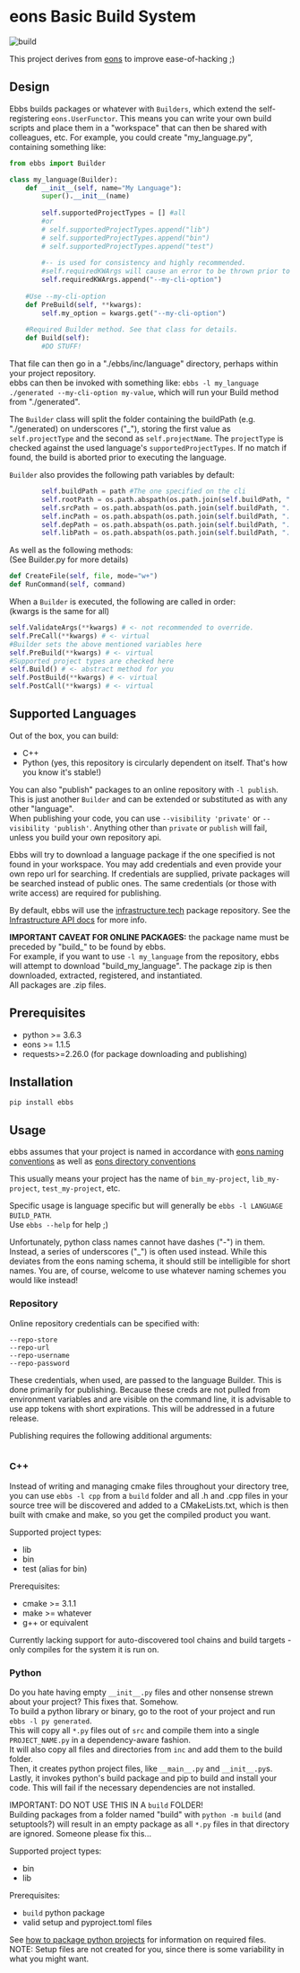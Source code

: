# eons Basic Build System

![build](https://github.com/eons-dev/bin_ebbs/actions/workflows/python-package.yml/badge.svg)

This project derives from [eons](https://github.com/eons-dev/lib_eons) to improve ease-of-hacking ;)

## Design

Ebbs builds packages or whatever with `Builders`, which extend the self-registering `eons.UserFunctor`. This means you can write your own build scripts and place them in a "workspace" that can then be shared with colleagues, etc. For example, you could create "my_language.py", containing something like:
```python
from ebbs import Builder

class my_language(Builder):
    def __init__(self, name="My Language"):
        super().__init__(name)
        
        self.supportedProjectTypes = [] #all
        #or
        # self.supportedProjectTypes.append("lib")
        # self.supportedProjectTypes.append("bin")
        # self.supportedProjectTypes.append("test")
        
        #-- is used for consistency and highly recommended.
        #self.requiredKWArgs will cause an error to be thrown prior to execution (i.e. .*Build methods)
        self.requiredKWArgs.append("--my-cli-option")
        
    #Use --my-cli-option
    def PreBuild(self, **kwargs):
        self.my_option = kwargs.get("--my-cli-option")
        
    #Required Builder method. See that class for details.
    def Build(self):
        #DO STUFF!
```
That file can then go in a "./ebbs/inc/language" directory, perhaps within your project repository.  
ebbs can then be invoked with something like: `ebbs -l my_language ./generated --my-cli-option my-value`, which will run your Build method from "./generated".

The `Builder` class will split the folder containing the buildPath (e.g. "./generated) on underscores ("_"), storing the first value as `self.projectType` and the second as `self.projectName`. The `projectType` is checked against the used language's `supportedProjectTypes`. If no match if found, the build is aborted prior to executing the language.

`Builder` also provides the following path variables by default:
```python
        self.buildPath = path #The one specified on the cli
        self.rootPath = os.path.abspath(os.path.join(self.buildPath, "../"))
        self.srcPath = os.path.abspath(os.path.join(self.buildPath, "../src"))
        self.incPath = os.path.abspath(os.path.join(self.buildPath, "../inc"))
        self.depPath = os.path.abspath(os.path.join(self.buildPath, "../dep"))
        self.libPath = os.path.abspath(os.path.join(self.buildPath, "../lib"))
```
As well as the following methods:  
(See Builder.py for more details)
```python
def CreateFile(self, file, mode="w+")
def RunCommand(self, command)
```

When a `Builder` is executed, the following are called in order:  
(kwargs is the same for all)
```python
self.ValidateArgs(**kwargs) # <- not recommended to override.
self.PreCall(**kwargs) # <- virtual
#Builder sets the above mentioned variables here
self.PreBuild(**kwargs) # <- virtual
#Supported project types are checked here
self.Build() # <- abstract method for you 
self.PostBuild(**kwargs) # <- virtual
self.PostCall(**kwargs) # <- virtual
```

## Supported Languages

Out of the box, you can build:
* C++
* Python (yes, this repository is circularly dependent on itself. That's how you know it's stable!)

You can also "publish" packages to an online repository with `-l publish`. This is just another `Builder` and can be extended or substituted as with any other "language".  
When publishing your code, you can use `--visibility 'private'` or `--visibility 'publish'`. Anything other than `private` or `publish` will fail, unless you build your own repository api. 

Ebbs will try to download a language package if the one specified is not found in your workspace.
You may add credentials and even provide your own repo url for searching. If credentials are supplied, private packages will be searched instead of public ones. The same credentials (or those with write access) are required for publishing.

By default, ebbs will use the [infrastructure.tech](https://infrastructure.tech) package repository. See the [Infrastructure API docs](https://github.com/infrastructure-tech/api) for more info.

**IMPORTANT CAVEAT FOR ONLINE PACKAGES:** the package name must be preceded by "build_" to be found by ebbs.  
For example, if you want to use `-l my_language` from the repository, ebbs will attempt to download "build_my_language". The package zip is then downloaded, extracted, registered, and instantiated.  
All packages are .zip files.

## Prerequisites
* python >= 3.6.3
* eons >= 1.1.5
* requests>=2.26.0 (for package downloading and publishing)

## Installation
`pip install ebbs`

## Usage

ebbs assumes that your project is named in accordance with [eons naming conventions](https://eons.dev/convention/naming/) as well as [eons directory conventions](https://eons.dev/convention/uri-names/)

This usually means your project has the name of `bin_my-project`, `lib_my-project`, `test_my-project`, etc.

Specific usage is language specific but will generally be `ebbs -l LANGUAGE BUILD_PATH`.  
Use `ebbs --help` for help ;)

Unfortunately, python class names cannot have dashes ("-") in them. Instead, a series of underscores ("_") is often used instead. While this deviates from the eons naming schema, it should still be intelligible for short names. You are, of course, welcome to use whatever naming schemes you would like instead!

### Repository

Online repository credentials can be specified with:
```
--repo-store
--repo-url
--repo-username
--repo-password
```

These credentials, when used, are passed to the language Builder. This is done primarily for publishing. Because these creds are not pulled from environment variables and are visible on the command line, it is advisable to use app tokens with short expirations. This will be addressed in a future release.

Publishing requires the following additional arguments:
```

```

### C++

Instead of writing and managing cmake files throughout your directory tree, you can use `ebbs -l cpp` from a `build` folder and all .h and .cpp files in your source tree will be discovered and added to a CMakeLists.txt, which is then built with cmake and make, so you get the compiled product you want.

Supported project types:
* lib
* bin
* test (alias for bin)

Prerequisites:
* cmake >= 3.1.1
* make >= whatever
* g++ or equivalent

Currently lacking support for auto-discovered tool chains and build targets - only compiles for the system it is run on.

### Python

Do you hate having empty `__init__.py` files and other nonsense strewn about your project? This fixes that. Somehow.  
To build a python library or binary, go to the root of your project and run `ebbs -l py generated`.  
This will copy all `*.py` files out of `src` and compile them into a single `PROJECT_NAME.py` in a dependency-aware fashion.  
It will also copy all files and directories from `inc` and add them to the build folder.  
Then, it creates python project files, like `__main__.py` and `__init__.py`s.  
Lastly, it invokes python's build package and pip to build and install your code. This will fail if the necessary dependencies are not installed.

IMPORTANT: DO NOT USE THIS IN A `build` FOLDER!  
Building packages from a folder named "build" with `python -m build` (and setuptools?) will result in an empty package as all `*.py` files in that directory are ignored.
Someone please fix this...

Supported project types:
* bin
* lib

Prerequisites:
* `build` python package
* valid setup and pyproject.toml files  

See [how to package python projects](https://packaging.python.org/tutorials/packaging-projects/) for information on required files.  
NOTE: Setup files are not created for you, since there is some variability in what you might want.
